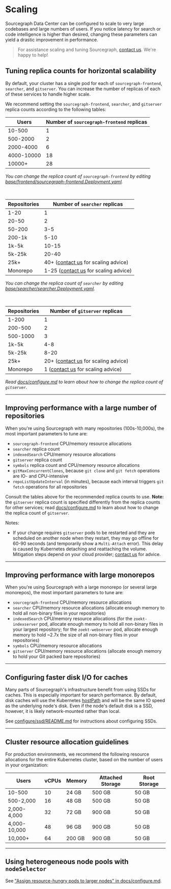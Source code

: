 # Scaling

Sourcegraph Data Center can be configured to scale to very large codebases and large numbers of
users. If you notice latency for search or code intelligence is higher than desired, changing these
parameters can yield a drastic improvement in performance.

> For assistance scaling and tuning
> Sourcegraph, [contact us](https://about.sourcegraph.com/contact/). We're happy to help!

## Tuning replica counts for horizontal scalability

By default, your cluster has a single pod for each of `sourcegraph-frontend`, `searcher`, and `gitserver`. You can
increase the number of replicas of each of these services to handle higher scale.

We recommend setting the `sourcegraph-frontend`, `searcher`, and `gitserver` replica counts according to the following tables:

<div class="table">

| Users      | Number of `sourcegraph-frontend` replicas |
| ---------- | ----------------------------------------- |
| 10-500     | 1                                         |
| 500-2000   | 2                                         |
| 2000-4000  | 6                                         |
| 4000-10000 | 18                                        |
| 10000+     | 28                                        |

_You can change the replica count of `sourcegraph-frontend` by editing [base/frontend/sourcegraph-frontend.Deployment.yaml](../base/frontend/sourcegraph-frontend.Deployment.yaml)._

<br>

| Repositories | Number of `searcher` replicas                                                  |
| ------------ | ------------------------------------------------------------------------------ |
| 1-20         | 1                                                                              |
| 20-50        | 2                                                                              |
| 50-200       | 3-5                                                                            |
| 200-1k       | 5-10                                                                           |
| 1k-5k        | 10-15                                                                          |
| 5k-25k       | 20-40                                                                          |
| 25k+         | 40+ ([contact us](https://about.sourcegraph.com/contact/) for scaling advice)  |
| Monorepo     | 1-25 ([contact us](https://about.sourcegraph.com/contact/) for scaling advice) |

_You can change the replica count of `searcher` by editing [base/searcher/searcher.Deployment.yaml](../base/searcher/searcher.Deployment.yaml)._

<br>

| Repositories | Number of `gitserver` replicas                                                |
| ------------ | ----------------------------------------------------------------------------- |
| 1-200        | 1                                                                             |
| 200-500      | 2                                                                             |
| 500-1000     | 3                                                                             |
| 1k-5k        | 4-8                                                                           |
| 5k-25k       | 8-20                                                                          |
| 25k+         | 20+ ([contact us](https://about.sourcegraph.com/contact/) for scaling advice) |
| Monorepo     | 1 ([contact us](https://about.sourcegraph.com/contact/) for scaling advice)   |

_Read [docs/configure.md](docs/configure.md#Configure-gitserver-replica-count) to learn about how to change
the replica count of `gitserver`._

</div>

---

## Improving performance with a large number of repositories

When you're using Sourcegraph with many repositories (100s-10,000s), the most important parameters to tune are:

- `sourcegraph-frontend` CPU/memory resource allocations
- `searcher` replica count
- `indexedSearch` CPU/memory resource allocations
- `gitserver` replica count
- `symbols` replica count and CPU/memory resource allocations
- `gitMaxConcurrentClones`, because `git clone` and `git fetch` operations are IO- and CPU-intensive
- `repoListUpdateInterval` (in minutes), because each interval triggers `git fetch` operations for all repositories

Consult the tables above for the recommended replica counts to use. **Note:** the `gitserver` replica count is specified
differently from the replica counts for other services; read [docs/configure.md](docs/configure.md#Configure-gitserver-replica-count) to learn about how to change
the replica count of `gitserver`.

Notes:

- If your change requires `gitserver` pods to be restarted and they are scheduled on another node
  when they restart, they may go offline for 60-90 seconds (and temporarily show a `Multi-Attach`
  error). This delay is caused by Kubernetes detaching and reattaching the volume. Mitigation
  steps depend on your cloud provider; [contact us](https://about.sourcegraph.com/contact/) for
  advice.

---

## Improving performance with large monorepos

When you're using Sourcegraph with a large monorepo (or several large monorepos), the most important parameters to tune
are:

- `sourcegraph-frontend` CPU/memory resource allocations
- `searcher` CPU/memory resource allocations (allocate enough memory to hold all non-binary files in your repositories)
- `indexedSearch` CPU/memory resource allocations (for the `zoekt-indexserver` pod, allocate enough memory to hold all non-binary files in your largest repository; for the `zoekt-webserver` pod, allocate enough memory to hold ~2.7x the size of all non-binary files in your repositories)
- `symbols` CPU/memory resource allocations
- `gitserver` CPU/memory resource allocations (allocate enough memory to hold your Git packed bare repositories)

---

## Configuring faster disk I/O for caches

Many parts of Sourcegraph's infrastructure benefit from using SSDs for caches. This is especially
important for search performance. By default, disk caches will use the
Kubernetes [hostPath](https://kubernetes.io/docs/concepts/storage/volumes/#hostpath) and will be the
same IO speed as the underlying node's disk. Even if the node's default disk is a SSD, however, it
is likely network-mounted rather than local.

See [configure/ssd/README.md](../configure/ssd/README.md) for instructions about configuring SSDs.

---

## Cluster resource allocation guidelines

For production environments, we recommend the following resource allocations for the entire
Kubernetes cluster, based on the number of users in your organization:

<div class="table">

| Users        | vCPUs | Memory | Attached Storage | Root Storage |
| ------------ | ----- | ------ | ---------------- | ------------ |
| 10-500       | 10    | 24 GB  | 500 GB           | 50 GB        |
| 500-2,000    | 16    | 48 GB  | 500 GB           | 50 GB        |
| 2,000-4,000  | 32    | 72 GB  | 900 GB           | 50 GB        |
| 4,000-10,000 | 48    | 96 GB  | 900 GB           | 50 GB        |
| 10,000+      | 64    | 200 GB | 900 GB           | 50 GB        |

</div>

---

<a id="node-selector">

## Using heterogeneous node pools with `nodeSelector`

See ["Assign resource-hungry pods to larger nodes" in docs/configure.md](configure.md#Assign-resource-hungry-pods-to-larger-nodes).
